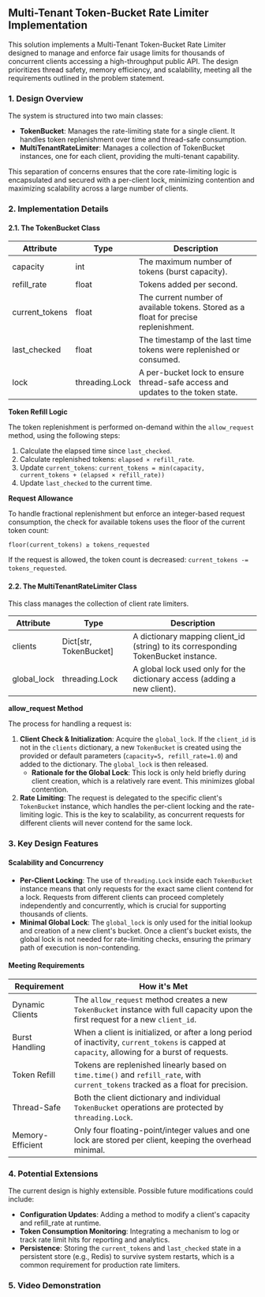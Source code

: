 ## Multi-Tenant Token-Bucket Rate Limiter Implementation

This solution implements a Multi-Tenant Token-Bucket Rate Limiter designed to manage and enforce fair usage limits for thousands of concurrent clients accessing a high-throughput public API. The design prioritizes thread safety, memory efficiency, and scalability, meeting all the requirements outlined in the problem statement.

### 1. Design Overview

The system is structured into two main classes:

*   **TokenBucket**: Manages the rate-limiting state for a single client. It handles token replenishment over time and thread-safe consumption.
*   **MultiTenantRateLimiter**: Manages a collection of TokenBucket instances, one for each client, providing the multi-tenant capability.

This separation of concerns ensures that the core rate-limiting logic is encapsulated and secured with a per-client lock, minimizing contention and maximizing scalability across a large number of clients.

### 2. Implementation Details

#### 2.1. The TokenBucket Class

| Attribute      | Type              | Description                                                                                  |
|----------------|-------------------|----------------------------------------------------------------------------------------------|
| capacity       | int               | The maximum number of tokens (burst capacity).                                               |
| refill_rate    | float             | Tokens added per second.                                                                     |
| current_tokens | float             | The current number of available tokens. Stored as a float for precise replenishment.         |
| last_checked   | float             | The timestamp of the last time tokens were replenished or consumed.                          |
| lock           | threading.Lock    | A per-bucket lock to ensure thread-safe access and updates to the token state.               |

**Token Refill Logic**

The token replenishment is performed on-demand within the `allow_request` method, using the following steps:

1.  Calculate the elapsed time since `last_checked`.
2.  Calculate replenished tokens: `elapsed × refill_rate`.
3.  Update `current_tokens`:
    `current_tokens = min(capacity, current_tokens + (elapsed × refill_rate))`
4.  Update `last_checked` to the current time.

**Request Allowance**

To handle fractional replenishment but enforce an integer-based request consumption, the check for available tokens uses the floor of the current token count:

`floor(current_tokens) ≥ tokens_requested`

If the request is allowed, the token count is decreased: `current_tokens -= tokens_requested`.

#### 2.2. The MultiTenantRateLimiter Class

This class manages the collection of client rate limiters.

| Attribute   | Type              | Description                                                        |
|-------------|-------------------|--------------------------------------------------------------------|
| clients     | Dict[str, TokenBucket] | A dictionary mapping client_id (string) to its corresponding TokenBucket instance. |
| global_lock | threading.Lock    | A global lock used only for the dictionary access (adding a new client).             |


**allow_request Method**

The process for handling a request is:

1.  **Client Check & Initialization**: Acquire the `global_lock`. If the `client_id` is not in the `clients` dictionary, a new `TokenBucket` is created using the provided or default parameters (`capacity=5, refill_rate=1.0`) and added to the dictionary. The `global_lock` is then released.
    *   **Rationale for the Global Lock**: This lock is only held briefly during client creation, which is a relatively rare event. This minimizes global contention.
2.  **Rate Limiting**: The request is delegated to the specific client's `TokenBucket` instance, which handles the per-client locking and the rate-limiting logic. This is the key to scalability, as concurrent requests for different clients will never contend for the same lock.

### 3. Key Design Features

#### Scalability and Concurrency

*   **Per-Client Locking**: The use of `threading.Lock` inside each `TokenBucket` instance means that only requests for the exact same client contend for a lock. Requests from different clients can proceed completely independently and concurrently, which is crucial for supporting thousands of clients.
*   **Minimal Global Lock**: The `global_lock` is only used for the initial lookup and creation of a new client's bucket. Once a client's bucket exists, the global lock is not needed for rate-limiting checks, ensuring the primary path of execution is non-contending.

#### Meeting Requirements

| Requirement        | How it's Met                                                                                                                                         |
|--------------------|------------------------------------------------------------------------------------------------------------------------------------------------------|
| Dynamic Clients    | The `allow_request` method creates a new `TokenBucket` instance with full capacity upon the first request for a new `client_id`.                     |
| Burst Handling     | When a client is initialized, or after a long period of inactivity, `current_tokens` is capped at `capacity`, allowing for a burst of requests.      |
| Token Refill       | Tokens are replenished linearly based on `time.time()` and `refill_rate`, with `current_tokens` tracked as a float for precision.                    |
| Thread-Safe        | Both the client dictionary and individual `TokenBucket` operations are protected by `threading.Lock`.                                                |
| Memory-Efficient   | Only four floating-point/integer values and one lock are stored per client, keeping the overhead minimal.                                            |



### 4. Potential Extensions

The current design is highly extensible. Possible future modifications could include:

*   **Configuration Updates**: Adding a method to modify a client's capacity and refill\_rate at runtime.
*   **Token Consumption Monitoring**: Integrating a mechanism to log or track rate limit hits for reporting and analytics.
*   **Persistence**: Storing the `current_tokens` and `last_checked` state in a persistent store (e.g., Redis) to survive system restarts, which is a common requirement for production rate limiters.

### 5. Video Demonstration

